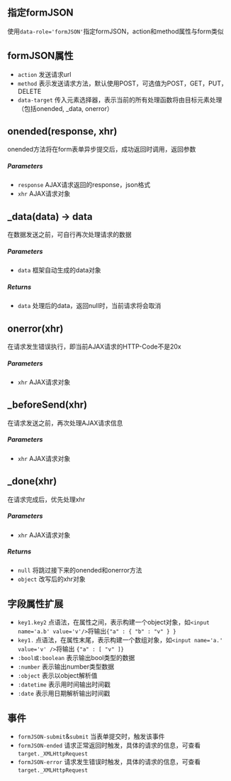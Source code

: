 ## 指定formJSON
使用`data-role='formJSON'`指定formJSON，action和method属性与form类似

## formJSON属性
* `action` 发送请求url
* `method` 表示发送请求方法，默认使用POST，可选值为POST，GET，PUT，DELETE
* `data-target` 传入元素选择器，表示当前的所有处理函数将由目标元素处理（包括onended, _data, onerror）

## onended(response, xhr)
onended方法将在form表单异步提交后，成功返回时调用，返回参数
##### Parameters
* `response` AJAX请求返回的response，json格式
* `xhr` AJAX请求对象


## _data(data) -> data
在数据发送之前，可自行再次处理请求的数据
##### Parameters
* `data` 框架自动生成的data对象

##### Returns
* `data` 处理后的data，返回null时，当前请求将会取消


## onerror(xhr)
在请求发生错误执行，即当前AJAX请求的HTTP-Code不是20x
##### Parameters
* `xhr` AJAX请求对象


## _beforeSend(xhr)
在请求发送之前，再次处理AJAX请求信息
##### Parameters
* `xhr` AJAX请求对象

## _done(xhr)
在请求完成后，优先处理xhr
##### Parameters
* `xhr` AJAX请求对象
##### Returns
* `null` 将跳过接下来的onended和onerror方法
* `object` 改写后的xhr对象


## 字段属性扩展
* `key1.key2` 点语法，在属性之间，表示构建一个object对象，如`<input name='a.b' value='v'/>`将输出`{"a" : { "b" : "v" } }`
* `key1.` 点语法，在属性末尾，表示构建一个数组对象，如`<input name='a.' value='v' />`将输出 `{"a" : [ "v" ]}`
* `:bool或:boolean` 表示输出bool类型的数据
* `:number` 表示输出number类型数据
* `:object` 表示以object解析值
* `:datetime` 表示用时间输出时间戳
* `:date` 表示用日期解析输出时间戳

## 事件
* `formJSON-submit`&`submit` 当表单提交时，触发该事件
* `formJSON-ended` 请求正常返回时触发，具体的请求的信息，可查看`target._XMLHttpRequest`
* `formJSON-error` 请求发生错误时触发，具体的请求的信息，可查看`target._XMLHttpRequest`
